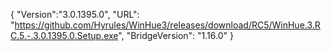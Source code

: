 {
  "Version":"3.0.1395.0",
  "URL": "https://github.com/Hyrules/WinHue3/releases/download/RC5/WinHue.3.RC.5.-.3.0.1395.0.Setup.exe",
  "BridgeVersion": "1.16.0"
}           
